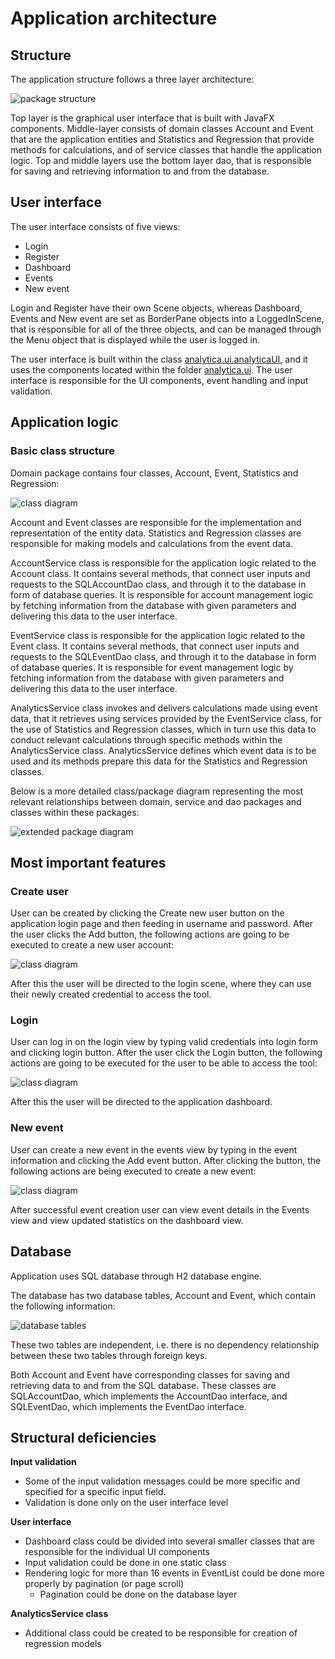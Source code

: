 # Application architecture

## Structure

The application structure follows a three layer architecture:

![package structure](https://github.com/MikaelTornwall/ot-harjoitustyo/blob/master/documentation/images/packagestructure.png?raw=true)

Top layer is the graphical user interface that is built with JavaFX components. Middle-layer consists of domain classes Account and Event that are the application entities and Statistics and Regression that provide methods for calculations, and of service classes that handle the application logic. Top and middle layers use the bottom layer dao, that is responsible for saving and retrieving information to and from the database.

## User interface

The user interface consists of five views:

- Login
- Register
- Dashboard
- Events
- New event

Login and Register have their own Scene objects, whereas Dashboard, Events and New event are set as BorderPane objects into a LoggedInScene, that is responsible for all of the three objects, and can be managed through the Menu object that is displayed while the user is logged in.

The user interface is built within the class [analytica.ui.analyticaUI](https://github.com/MikaelTornwall/ot-harjoitustyo/blob/master/analytica/src/main/java/analytica/ui/AnalyticaUI.java), and it uses the components located within the folder [analytica.ui](https://github.com/MikaelTornwall/ot-harjoitustyo/blob/master/analytica/src/main/java/analytica/ui/). The user interface is responsible for the UI components, event handling and input validation.

## Application logic

### Basic class structure

Domain package contains four classes, Account, Event, Statistics and Regression:

![class diagram](https://github.com/MikaelTornwall/ot-harjoitustyo/blob/master/documentation/images/domainclasses.png?raw=true)

Account and Event classes are responsible for the implementation and representation of the entity data. Statistics and Regression classes are responsible for making models and calculations from the event data.

AccountService class is responsible for the application logic related to the Account class. It contains several methods, that connect user inputs and requests to the SQLAccountDao class, and through it to the database in form of database queries. It is responsible for account management logic by fetching information from the database with given parameters and delivering this data to the user interface.

EventService class is responsible for the application logic related to the Event class. It contains several methods, that connect user inputs and requests to the SQLEventDao class, and through it to the database in form of database queries. It is responsible for event management logic by fetching information from the database with given parameters and delivering this data to the user interface.

AnalyticsService class invokes and delivers calculations made using event data, that it retrieves using services provided by the EventService class, for the use of Statistics and Regression classes, which in turn use this data to conduct relevant calculations through specific methods within the AnalyticsService class. AnalyticsService defines which event data is to be used and its methods prepare this data for the Statistics and Regression classes.

Below is a more detailed class/package diagram representing the most relevant relationships between domain, service and dao packages and classes within these packages:

![extended package diagram](https://github.com/MikaelTornwall/ot-harjoitustyo/blob/master/documentation/images/extendedpackagestruct.png?raw=true)

## Most important features

### Create user

User can be created by clicking the Create new user button on the application login page and then feeding in username and password. After the user clicks the Add button, the following actions are going to be executed to create a new user account:

![class diagram](https://github.com/MikaelTornwall/ot-harjoitustyo/blob/master/documentation/images/create_sequence.png?raw=true)

After this the user will be directed to the login scene, where they can use their newly created credential to access the tool.

### Login

User can log in on the login view by typing valid credentials into login form and clicking login button. After the user click the Login button, the following actions are going to be executed for the user to be able to access the tool:

![class diagram](https://github.com/MikaelTornwall/ot-harjoitustyo/blob/master/documentation/images/login_sequence.png?raw=true)

After this the user will be directed to the application dashboard.

### New event

User can create a new event in the events view by typing in the event information and clicking the Add event button. After clicking the button, the following actions are being executed to create a new event:

![class diagram](https://github.com/MikaelTornwall/ot-harjoitustyo/blob/master/documentation/images/newevent_sequence.png?raw=true)

After successful event creation user can view event details in the Events view and view updated statistics on the dashboard view.

## Database

Application uses SQL database through H2 database engine.

The database has two database tables, Account and Event, which contain the following information:

![database tables](https://github.com/MikaelTornwall/ot-harjoitustyo/blob/master/documentation/images/databasetables.png?raw=true)

These two tables are independent, i.e. there is no dependency relationship between these two tables through foreign keys.

Both Account and Event have corresponding classes for saving and retrieving data to and from the SQL database. These classes are SQLAccountDao, which implements the AccountDao interface, and SQLEventDao, which implements the EventDao interface.

## Structural deficiencies

__Input validation__
- Some of the input validation messages could be more specific and specified for a specific input field.
- Validation is done only on the user interface level

__User interface__
- Dashboard class could be divided into several smaller classes that are responsible for the individual UI components
- Input validation could be done in one static class
- Rendering logic for more than 16 events in EventList could be done more properly by pagination (or page scroll)
  - Pagination could be done on the database layer

__AnalyticsService class__
- Additional class could be created to be responsible for creation of regression models
